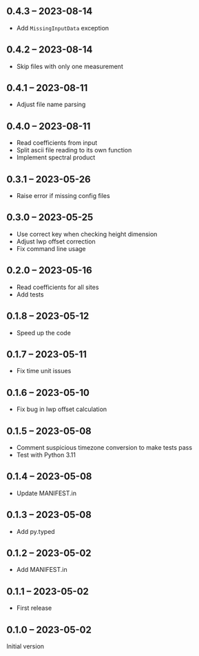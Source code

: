 ## 0.4.3 – 2023-08-14

- Add `MissingInputData` exception

## 0.4.2 – 2023-08-14

- Skip files with only one measurement

## 0.4.1 – 2023-08-11

- Adjust file name parsing

## 0.4.0 – 2023-08-11

- Read coefficients from input
- Split ascii file reading to its own function
- Implement spectral product

## 0.3.1 – 2023-05-26

- Raise error if missing config files

## 0.3.0 – 2023-05-25

- Use correct key when checking height dimension
- Adjust lwp offset correction
- Fix command line usage

## 0.2.0 – 2023-05-16

- Read coefficients for all sites
- Add tests

## 0.1.8 – 2023-05-12

- Speed up the code

## 0.1.7 – 2023-05-11

- Fix time unit issues

## 0.1.6 – 2023-05-10

- Fix bug in lwp offset calculation

## 0.1.5 – 2023-05-08

- Comment suspicious timezone conversion to make tests pass
- Test with Python 3.11

## 0.1.4 – 2023-05-08

- Update MANIFEST.in

## 0.1.3 – 2023-05-08

- Add py.typed

## 0.1.2 – 2023-05-02

- Add MANIFEST.in

## 0.1.1 – 2023-05-02

- First release

## 0.1.0 – 2023-05-02

Initial version
